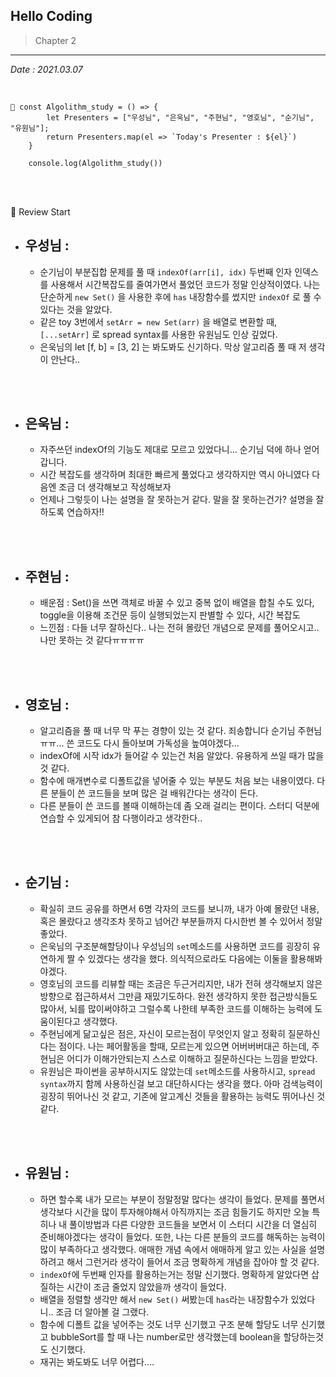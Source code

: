 ## Hello Coding

> Chapter 2

---

_Date : 2021.03.07_

<br/>

```
📌 const Algolithm_study = () => {
        let Presenters = ["우성님", "은욱님", "주현님", "영호님", "순기님", "유원님"];
        return Presenters.map(el => `Today's Presenter : ${el}`)
    }

    console.log(Algolithm_study())
```

<br/>
<br/>

🙌 Review Start

- ## 우성님 :
  - 순기님이 부분집합 문제를 풀 때 `indexOf(arr[i], idx)` 두번째 인자 인덱스를 사용해서 시간복잡도를 줄여가면서 풀었던 코드가 정말 인상적이였다. 나는 단순하게 `new Set()` 을 사용한 후에 `has` 내장함수를 썼지만 `indexOf` 로 풀 수 있다는 것을 알았다.
  - 같은 toy 3번에서 `setArr = new Set(arr)` 을 배열로 변환할 때, `[...setArr]` 로 spread syntax를 사용한 유원님도 인상 깊었다.
  - 은욱님의 let [f, b] = [3, 2] 는 봐도봐도 신기하다. 막상 알고리즘 풀 때 저 생각이 안난다..

<br/>
<br/>

- ## 은욱님 :
  - 자주쓰던 indexOf의 기능도 제대로 모르고 있었다니... 순기님 덕에 하나 얻어갑니다. 
  - 시간 복잡도를 생각하며 최대한 빠르게 풀었다고 생각하지만 역시 아니였다 다음엔 조금 더 생각해보고 작성해보자
  - 언제나 그렇듯이 나는 설명을 잘 못하는거 같다. 말을 잘 못하는건가? 설명을 잘하도록 연습하자!!

<br/>
<br/>
  
- ## 주현님 : 
  - 배운점 : Set()을 쓰면 객체로 바꿀 수 있고 중복 없이 배열을 합칠 수도 있다, toggle을 이용해 조건문 등이 실행되었는지 판별할 수 있다, 시간 복잡도
  - 느낀점 : 다들 너무 잘하신다.. 나는 전혀 몰랐던 개념으로 문제를 풀어오시고.. 나만 못하는 것 같다ㅠㅠㅠㅠ

<br/>
<br/>

- ## 영호님 :
  - 알고리즘을 풀 때 너무 막 푸는 경향이 있는 것 같다. 죄송합니다 순기님 주현님 ㅠㅠ... 쓴 코드도 다시 돌아보며 가독성을 높여야겠다...
  - indexOf에 시작 idx가 들어갈 수 있는건 처음 알았다. 유용하게 쓰일 때가 많을 것 같다.
  - 함수에 매개변수로 디폴트값을 넣어줄 수 있는 부분도 처음 보는 내용이였다. 다른 분들이 쓴 코드들을 보며 많은 걸 배워간다는 생각이 든다.
  - 다른 분들이 쓴 코드를 볼때 이해하는데 좀 오래 걸리는 편이다. 스터디 덕분에 연습할 수 있게되어 참 다행이라고 생각한다..

<br/>
<br/>

- ## 순기님 :
  - 확실히 코드 공유를 하면서 6명 각자의 코드를 보니까, 내가 아예 몰랐던 내용, 혹은 몰랐다고 생각조차 못하고 넘어간 부분들까지 다시한번 볼 수 있어서 정말 좋았다.
  - 은욱님의 구조분해할당이나 우성님의 `set`메소드를 사용하면 코드를 굉장히 유연하게 짤 수 있겠다는 생각을 했다. 의식적으로라도 다음에는 이둘을 활용해봐야겠다.
  - 영호님의 코드를 리뷰할 때는 조금은 두근거리지만,
    내가 전혀 생각해보지 않은 방향으로 접근하셔서 그만큼 재밌기도하다. 완전 생각하지 못한 접근방식들도 많아서, 뇌를 많이써야하고 그럴수록 나한테 부족한 코드를 이해하는 능력에 도움이된다고 생각했다.
  - 주현님에게 닮고싶은 점은, 자신이 모르는점이 무엇인지 알고 정확히 질문하신다는 점이다. 나는 페어활동을 할때, 모르는게 있으면 어버버버대곤 하는데, 주현님은 어디가 이해가안되는지 스스로 이해하고 질문하신다는 느낌을 받았다.
  - 유원님은 파이썬을 공부하시지도 않았는데 `set`메소드를 사용하시고, `spread syntax`까지 함께 사용하신걸 보고 대단하시다는 생각을 했다. 아마 검색능력이 굉장히 뛰어나신 것 같고, 기존에 알고계신 것들을 활용하는 능력도 뛰어나신 것 같다.

<br/>
<br/>

- ## 유원님 :
  - 하면 할수록 내가 모르는 부분이 정말정말 많다는 생각이 들었다. 문제를 풀면서 생각보다 시간을 많이 투자해야해서 아직까지는 조금 힘들기도 하지만 오늘 특히나 내 풀이방법과 다른 다양한 코드들을 보면서 이 스터디 시간을 더 열심히 준비해야겠다는 생각이 들었다. 또한, 나는 다른 분들의 코드를 해독하는 능력이 많이 부족하다고 생각했다. 애매한 개념 속에서 애매하게 알고 있는 사실을 설명하려고 해서 그런거라 생각이 들어서 조금 명확하게 개념을 잡아야 할 것 같다.
  - `indexOf`에 두번째 인자를 활용하는거는 정말 신기했다. 명확하게 알았다면 삽질하는 시간이 조금 줄었지 않았을까 생각이 들었다.
  - 배열을 정렬할 생각만 해서 `new Set()` 써봤는데 `has`라는 내장함수가 있었다니.. 조금 더 알아볼 걸 그랬다.
  - 함수에 디폴트 값을 넣어주는 것도 너무 신기했고 구조 분해 할당도 너무 신기했고 bubbleSort를 할 때 나는 number로만 생각했는데 boolean을 할당하는것도 신기했다.
  - 재귀는 봐도봐도 너무 어렵다….
